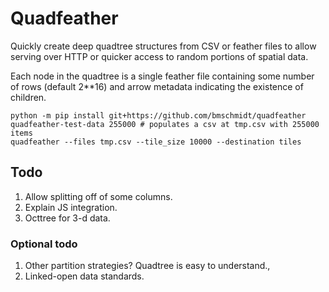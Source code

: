 # Quadfeather

Quickly create deep quadtree structures from CSV or feather files to allow serving over HTTP or quicker access to random portions of spatial data.

Each node in the quadtree is a single feather file containing some number of rows (default 2**16) and arrow 
metadata indicating the existence of children.

```
python -m pip install git+https://github.com/bmschmidt/quadfeather
quadfeather-test-data 255000 # populates a csv at tmp.csv with 255000 items
quadfeather --files tmp.csv --tile_size 10000 --destination tiles
```



## Todo

1. Allow splitting off of some columns.
2. Explain JS integration.
3. Octtree for 3-d data.

### Optional todo

1. Other partition strategies? Quadtree is easy to understand.,
2. Linked-open data standards.
